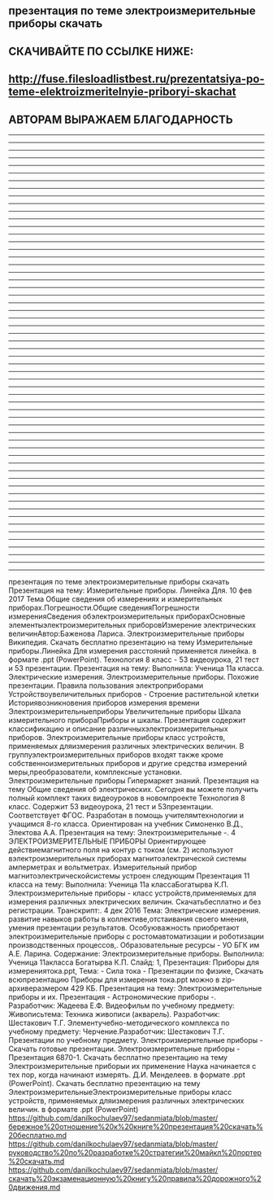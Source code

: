презентация по теме электроизмерительные приборы скачать
--------------------------------------------------
СКАЧИВАЙТЕ ПО ССЫЛКЕ НИЖЕ:
--------------------------------------------------
http://fuse.filesloadlistbest.ru/prezentatsiya-po-teme-elektroizmeritelnyie-priboryi-skachat
--------------------------------------------------
АВТОРАМ ВЫРАЖАЕМ БЛАГОДАРНОСТЬ
--------------------------------------------------
--------------------------------------------------
--------------------------------------------------
--------------------------------------------------
--------------------------------------------------
--------------------------------------------------
--------------------------------------------------
--------------------------------------------------
--------------------------------------------------
--------------------------------------------------
--------------------------------------------------
--------------------------------------------------
--------------------------------------------------
--------------------------------------------------
--------------------------------------------------
--------------------------------------------------
--------------------------------------------------
--------------------------------------------------
--------------------------------------------------
--------------------------------------------------
--------------------------------------------------
--------------------------------------------------
--------------------------------------------------
--------------------------------------------------
--------------------------------------------------
--------------------------------------------------
--------------------------------------------------
--------------------------------------------------
--------------------------------------------------
--------------------------------------------------
--------------------------------------------------
--------------------------------------------------
--------------------------------------------------
--------------------------------------------------
--------------------------------------------------
--------------------------------------------------
--------------------------------------------------
--------------------------------------------------
--------------------------------------------------
--------------------------------------------------
--------------------------------------------------
--------------------------------------------------
--------------------------------------------------
--------------------------------------------------
--------------------------------------------------
--------------------------------------------------
--------------------------------------------------
--------------------------------------------------
--------------------------------------------------
--------------------------------------------------
--------------------------------------------------
--------------------------------------------------
--------------------------------------------------
--------------------------------------------------
--------------------------------------------------
--------------------------------------------------
--------------------------------------------------
--------------------------------------------------
--------------------------------------------------
презентация по теме электроизмерительные приборы скачать Презентация на тему: Измерительные приборы. Линейка Для. 10 фев 2017  Тема Общие сведения об измерениях и измерительных приборах.Погрешности.Общие сведенияПогрешности измеренияСведения обэлектроизмерительных приборахОсновные элементыэлектроизмерительных приборовИзмерение электрических величинАвтор:Баженова Лариса. Электроизмерительные приборы  Википедия. Скачать бесплатно презентацию на тему Измерительные приборы.Линейка Для измерения расстояний применяется линейка. в формате .ppt (PowerPoint). Технология 8 класс - 53 видеоурока, 21 тест и 53 презентации. Презентация на тему: Выполнила: Ученица 11а класса. Электрические измерения. Электроизмерительные приборы. Похожие презентации. Правила пользования электроприборами Устройствоувеличительных приборов - Строение растительной клетки Историявозникновения приборов измерения времени Электроизмерительныеприборы Увеличительные приборы Шкала измерительного прибораПриборы и шкалы. Презентация содержит классификацию и описание различныхэлектроизмерительных приборов. Электроизмерительные приборы  класс устройств, применяемых дляизмерения различных электрических величин. В группуэлектроизмерительных приборов входят также кроме собственноизмерительных приборов и другие средства измерений  меры,преобразователи, комплексные установки. Электроизмерительные приборы  Гипермаркет знаний. Презентация на тему Общие сведения об электрических. Сегодня вы можете получить полный комплект таких видеоуроков в новомпроекте Технология 8 класс. Содержит 53 видеоурока, 21 тест и 53презентации. Соответствует ФГОС. Разработан в помощь учителямтехнологии и учащимся 8-го класса. Ориентирован на учебник Симоненко В.Д., Электова А.А. Презентация на тему: Электроизмерительные  -. 4 ЭЛЕКТРОИЗМЕРИТЕЛЬНЫЕ ПРИБОРЫ Ориентирующее действиемагнитного поля на контур с током (см.  2) используют вэлектроизмерительных приборах магнитоэлектрической системы амперметрах и вольтметрах. Измерительный прибор магнитоэлектрическойсистемы устроен следующим
Презентация 11 класса на тему: Выполнила: Ученица 11а классаБогатырва К.П. Электроизмерительные приборы - класс устройств,применяемых для измерения различных электрических величин. Скачатьбесплатно и без регистрации.  Транскрипт:. 4 дек 2016  Тема: Электрические измерения.  развитие навыков работы в коллективе,отстаивания своего мнения, умения презентации результатов.  Особуюважность приобретают электроизмерительные приборы с ростомавтоматизации и роботизации производственных процессов,. Образовательные ресурсы - УО БГК им А.Е. Ларина. Содержание: Электроизмерительные приборы. Выполнила: Ученица 11акласса Богатырва К.П. Слайд: 1, Презентация: Приборы для измерениятока.ppt, Тема: - Сила тока - Презентации по физике,  Скачать всюпрезентацию Приборы для измерения тока.ppt можно в zip-архиверазмером 429 КБ. Презентация на тему: Электроизмерительные приборы и их. Презентация - Астрономические приборы -. Разработчик: Жадеева Е.Ф. Видеофильм по учебному предмету: Живописьтема: Техника живописи (акварель). Разработчик: Шестакович Т.Г. Элементучебно-методического комплекса по учебному предмету: Черчение.Разработчик: Шестакович Т.Г. Презентации по учебному предмету. Электроизмерительные приборы - Скачать готовые презентации. Электроизмерительные приборы - Презентация 6870-1. Скачать бесплатно презентацию на тему Электроизмерительные приборыи их применение Наука начинается с тех пор, когда начинают измерять. Д.И. Менделеев. в формате .ppt (PowerPoint). Скачать бесплатно презентацию на тему ЭлектроизмерительныеЭлектроизмерительные приборы класс устройств, применяемых дляизмерения различных электрических величин. в формате .ppt (PowerPoint)
https://github.com/danilkochulaev97/sedanmiata/blob/master/бережное%20отношение%20к%20книге%20презентация%20скачать%20бесплатно.md
https://github.com/danilkochulaev97/sedanmiata/blob/master/руководство%20по%20разработке%20стратегии%20майкл%20портер%20скачать.md
https://github.com/danilkochulaev97/sedanmiata/blob/master/скачать%20экзаменационную%20книгу%20правила%20дорожного%20движения.md